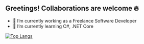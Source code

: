 ## Greetings! Collaborations are welcome 🔥

<!--
**michaelAngelo1/michaelAngelo1** is a ✨ _special_ ✨ repository because its `README.md` (this file) appears on your GitHub profile.

Here are some ideas to get you started:

- 
- 👯 I’m looking to collaborate on ...
- 🤔 I’m looking for help with ...
- 💬 Ask me about ...
- 📫 How to reach me: ...
- 😄 Pronouns: ...
- ⚡ Fun fact: ...
-->

- 🔭 I’m currently working as a Freelance Software Developer
- 🌱 I’m currently learning C#, .NET Core

[![Top Langs](https://github-readme-stats-git-masterrstaa-rickstaa.vercel.app/api/top-langs/?username=michaelAngelo1)](https://github.com/anuraghazra/github-readme-stats)

